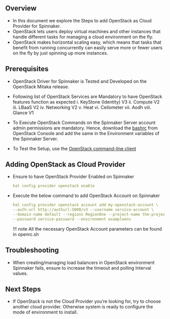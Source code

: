 ## Overview

* In this document we explore the Steps to add OpenStack as Cloud Provider for Spinnaker.
* OpenStack lets users deploy virtual machines and other instances that handle different tasks
for managing a cloud environment on the fly.
* OpenStack makes horizontal scaling easy, which means that tasks that benefit from running
concurrently can easily serve more or fewer users on the fly by just spinning up more
instances.

## Prerequisites

* OpenStack Driver for Spinnaker is Tested and Developed on the OpenStack Mitaka release.
* Following list of OpenStack Services are Mandatory to have OpenStack features function as
expected
	i. KeyStone (Identity) V3
	ii. Compute V2
	iii. LBaaS V2
	iv. Networking V2
	v. Heat
	vi. Ceilometer
	vii. Aodh
	viii. Glance V1

* To Execute OpenStack Commands on the Spinnaker Server account admin permissions are
mandatory. Hence, download the [bashrc](https://docs.openstack.org/rocky/user/) from OpenStack Console and add the same in the
Environment variables of the Spinnaker Server.
* To Test the Setup, use the [OpenStack command-line client](https://docs.openstack.org/python-openstackclient/latest/)

## Adding OpenStack as Cloud Provider

* Ensure to have OpenStack Provider Enabled on Spinnaker
	```yaml
	hal config provider openstack enable
	```
* Execute the below command to add OpenStack Account on Spinnaker
	```yaml
	hal config provider openstack account add my-openstack-account \
	--auth-url http://authurl:5000/v3 --username service-account \
	--domain-name default --regions RegionOne --project-name the-project \
	--password service-password --environment exampleenv
	```
	
	!!! note
			All the necessary OpenStack Account parameters can be found in openrc.sh
			
## Troubleshooting

* When creating/managing load balancers in OpenStack environment Spinnaker fails, ensure
to increase the timeout and polling Interval values.

## Next Steps

* If OpenStack is not the Cloud Provider you’re looking for, try to choose another cloud
provider. Otherwise system is ready to configure the mode of environment to install.